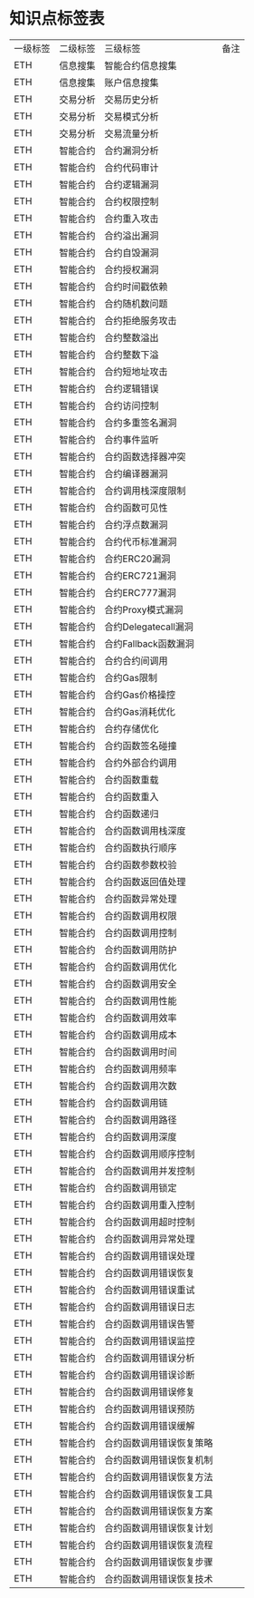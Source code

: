 # 知识点标签表
|     |     |     |     |
| --- | --- | --- | --- |
| 一级标签 | 二级标签 | 三级标签 | 备注  |
| ETH | 信息搜集 | 智能合约信息搜集 |     |
| ETH | 信息搜集 | 账户信息搜集 |     |
| ETH | 交易分析 | 交易历史分析 |     |
| ETH | 交易分析 | 交易模式分析 |     |
| ETH | 交易分析 | 交易流量分析 |     |
| ETH | 智能合约 | 合约漏洞分析 |     |
| ETH | 智能合约 | 合约代码审计 |     |
| ETH | 智能合约 | 合约逻辑漏洞 |     |
| ETH | 智能合约 | 合约权限控制 |     |
| ETH | 智能合约 | 合约重入攻击 |     |
| ETH | 智能合约 | 合约溢出漏洞 |     |
| ETH | 智能合约 | 合约自毁漏洞 |     |
| ETH | 智能合约 | 合约授权漏洞 |     |
| ETH | 智能合约 | 合约时间戳依赖 |     |
| ETH | 智能合约 | 合约随机数问题 |     |
| ETH | 智能合约 | 合约拒绝服务攻击 |     |
| ETH | 智能合约 | 合约整数溢出 |     |
| ETH | 智能合约 | 合约整数下溢 |     |
| ETH | 智能合约 | 合约短地址攻击 |     |
| ETH | 智能合约 | 合约逻辑错误 |     |
| ETH | 智能合约 | 合约访问控制 |     |
| ETH | 智能合约 | 合约多重签名漏洞 |     |
| ETH | 智能合约 | 合约事件监听 |     |
| ETH | 智能合约 | 合约函数选择器冲突 |     |
| ETH | 智能合约 | 合约编译器漏洞 |     |
| ETH | 智能合约 | 合约调用栈深度限制 |     |
| ETH | 智能合约 | 合约函数可见性 |     |
| ETH | 智能合约 | 合约浮点数漏洞 |     |
| ETH | 智能合约 | 合约代币标准漏洞 |     |
| ETH | 智能合约 | 合约ERC20漏洞 |     |
| ETH | 智能合约 | 合约ERC721漏洞 |     |
| ETH | 智能合约 | 合约ERC777漏洞 |     |
| ETH | 智能合约 | 合约Proxy模式漏洞 |     |
| ETH | 智能合约 | 合约Delegatecall漏洞 |     |
| ETH | 智能合约 | 合约Fallback函数漏洞 |     |
| ETH | 智能合约 | 合约合约间调用 |     |
| ETH | 智能合约 | 合约Gas限制 |     |
| ETH | 智能合约 | 合约Gas价格操控 |     |
| ETH | 智能合约 | 合约Gas消耗优化 |     |
| ETH | 智能合约 | 合约存储优化 |     |
| ETH | 智能合约 | 合约函数签名碰撞 |     |
| ETH | 智能合约 | 合约外部合约调用 |     |
| ETH | 智能合约 | 合约函数重载 |     |
| ETH | 智能合约 | 合约函数重入 |     |
| ETH | 智能合约 | 合约函数递归 |     |
| ETH | 智能合约 | 合约函数调用栈深度 |     |
| ETH | 智能合约 | 合约函数执行顺序 |     |
| ETH | 智能合约 | 合约函数参数校验 |     |
| ETH | 智能合约 | 合约函数返回值处理 |     |
| ETH | 智能合约 | 合约函数异常处理 |     |
| ETH | 智能合约 | 合约函数调用权限 |     |
| ETH | 智能合约 | 合约函数调用控制 |     |
| ETH | 智能合约 | 合约函数调用防护 |     |
| ETH | 智能合约 | 合约函数调用优化 |     |
| ETH | 智能合约 | 合约函数调用安全 |     |
| ETH | 智能合约 | 合约函数调用性能 |     |
| ETH | 智能合约 | 合约函数调用效率 |     |
| ETH | 智能合约 | 合约函数调用成本 |     |
| ETH | 智能合约 | 合约函数调用时间 |     |
| ETH | 智能合约 | 合约函数调用频率 |     |
| ETH | 智能合约 | 合约函数调用次数 |     |
| ETH | 智能合约 | 合约函数调用链 |     |
| ETH | 智能合约 | 合约函数调用路径 |     |
| ETH | 智能合约 | 合约函数调用深度 |     |
| ETH | 智能合约 | 合约函数调用顺序控制 |     |
| ETH | 智能合约 | 合约函数调用并发控制 |     |
| ETH | 智能合约 | 合约函数调用锁定 |     |
| ETH | 智能合约 | 合约函数调用重入控制 |     |
| ETH | 智能合约 | 合约函数调用超时控制 |     |
| ETH | 智能合约 | 合约函数调用异常处理 |     |
| ETH | 智能合约 | 合约函数调用错误处理 |     |
| ETH | 智能合约 | 合约函数调用错误恢复 |     |
| ETH | 智能合约 | 合约函数调用错误重试 |     |
| ETH | 智能合约 | 合约函数调用错误日志 |     |
| ETH | 智能合约 | 合约函数调用错误告警 |     |
| ETH | 智能合约 | 合约函数调用错误监控 |     |
| ETH | 智能合约 | 合约函数调用错误分析 |     |
| ETH | 智能合约 | 合约函数调用错误诊断 |     |
| ETH | 智能合约 | 合约函数调用错误修复 |     |
| ETH | 智能合约 | 合约函数调用错误预防 |     |
| ETH | 智能合约 | 合约函数调用错误缓解 |     |
| ETH | 智能合约 | 合约函数调用错误恢复策略 |     |
| ETH | 智能合约 | 合约函数调用错误恢复机制 |     |
| ETH | 智能合约 | 合约函数调用错误恢复方法 |     |
| ETH | 智能合约 | 合约函数调用错误恢复工具 |     |
| ETH | 智能合约 | 合约函数调用错误恢复方案 |     |
| ETH | 智能合约 | 合约函数调用错误恢复计划 |     |
| ETH | 智能合约 | 合约函数调用错误恢复流程 |     |
| ETH | 智能合约 | 合约函数调用错误恢复步骤 |     |
| ETH | 智能合约 | 合约函数调用错误恢复技术 |     |